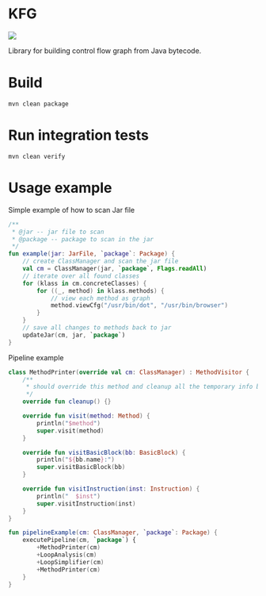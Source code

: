 # KFG
[![](https://jitpack.io/v/vorpal-research/kfg.svg)](https://jitpack.io/#vorpal-research/kfg)

Library for building control flow graph from Java bytecode.

# Build

```
mvn clean package
```

# Run integration tests

```
mvn clean verify
```

# Usage example

Simple example of how to scan Jar file
```kotlin
/**
 * @jar -- jar file to scan
 * @package -- package to scan in the jar
 */
fun example(jar: JarFile, `package`: Package) {
    // create ClassManager and scan the jar file
    val cm = ClassManager(jar, `package`, Flags.readAll)
    // iterate over all found classes
    for (klass in cm.concreteClasses) {
        for ((_, method) in klass.methods) {
            // view each method as graph
            method.viewCfg("/usr/bin/dot", "/usr/bin/browser")
        }
    }
    // save all changes to methods back to jar
    updateJar(cm, jar, `package`)
}
```

Pipeline example
```kotlin
class MethodPrinter(override val cm: ClassManager) : MethodVisitor {
    /**
     * should override this method and cleanup all the temporary info between visitor invocations
     */
    override fun cleanup() {}

    override fun visit(method: Method) {
        println("$method")
        super.visit(method)
    }

    override fun visitBasicBlock(bb: BasicBlock) {
        println("${bb.name}:")
        super.visitBasicBlock(bb)
    }

    override fun visitInstruction(inst: Instruction) {
        println("  $inst")
        super.visitInstruction(inst)
    }
}

fun pipelineExample(cm: ClassManager, `package`: Package) {
    executePipeline(cm, `package`) {
        +MethodPrinter(cm)
        +LoopAnalysis(cm)
        +LoopSimplifier(cm)
        +MethodPrinter(cm)
    }
}
```
